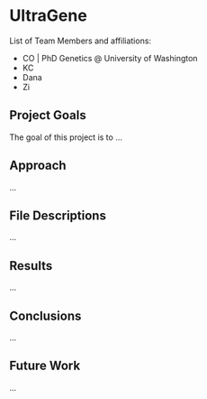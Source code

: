 # UltraGene

List of Team Members and affiliations:
- CO | PhD Genetics @ University of Washington 
- KC 
- Dana
- Zi

## Project Goals 

The goal of this project is to ... 

## Approach 
...

## File Descriptions 
...

## Results 
...

## Conclusions 
...

## Future Work 

...
